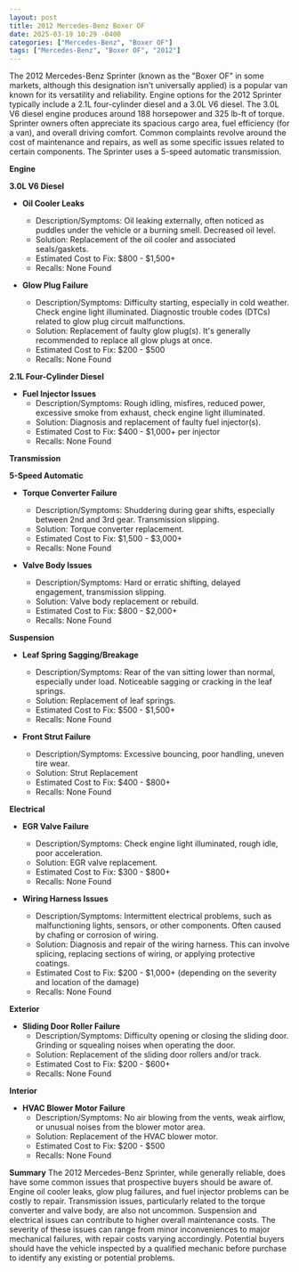 ```yaml
---
layout: post
title: 2012 Mercedes-Benz Boxer OF
date: 2025-03-19 10:29 -0400
categories: ["Mercedes-Benz", "Boxer OF"]
tags: ["Mercedes-Benz", "Boxer OF", "2012"]
---
```

The 2012 Mercedes-Benz Sprinter (known as the "Boxer OF" in some markets, although this designation isn't universally applied) is a popular van known for its versatility and reliability. Engine options for the 2012 Sprinter typically include a 2.1L four-cylinder diesel and a 3.0L V6 diesel. The 3.0L V6 diesel engine produces around 188 horsepower and 325 lb-ft of torque. Sprinter owners often appreciate its spacious cargo area, fuel efficiency (for a van), and overall driving comfort. Common complaints revolve around the cost of maintenance and repairs, as well as some specific issues related to certain components. The Sprinter uses a 5-speed automatic transmission.

**Engine**

**3.0L V6 Diesel**

*   **Oil Cooler Leaks**
    *   Description/Symptoms: Oil leaking externally, often noticed as puddles under the vehicle or a burning smell. Decreased oil level.
    *   Solution: Replacement of the oil cooler and associated seals/gaskets.
    *   Estimated Cost to Fix: $800 - $1,500+
    *   Recalls: None Found

*   **Glow Plug Failure**
    *   Description/Symptoms: Difficulty starting, especially in cold weather. Check engine light illuminated. Diagnostic trouble codes (DTCs) related to glow plug circuit malfunctions.
    *   Solution: Replacement of faulty glow plug(s). It's generally recommended to replace all glow plugs at once.
    *   Estimated Cost to Fix: $200 - $500
    *   Recalls: None Found

**2.1L Four-Cylinder Diesel**

*   **Fuel Injector Issues**
    *   Description/Symptoms: Rough idling, misfires, reduced power, excessive smoke from exhaust, check engine light illuminated.
    *   Solution: Diagnosis and replacement of faulty fuel injector(s).
    *   Estimated Cost to Fix: $400 - $1,000+ per injector
    *   Recalls: None Found

**Transmission**

**5-Speed Automatic**

*   **Torque Converter Failure**
    * Description/Symptoms: Shuddering during gear shifts, especially between 2nd and 3rd gear. Transmission slipping.
    * Solution: Torque converter replacement.
    * Estimated Cost to Fix: $1,500 - $3,000+
    * Recalls: None Found

*   **Valve Body Issues**
    * Description/Symptoms: Hard or erratic shifting, delayed engagement, transmission slipping.
    * Solution: Valve body replacement or rebuild.
    * Estimated Cost to Fix: $800 - $2,000+
    * Recalls: None Found

**Suspension**

*   **Leaf Spring Sagging/Breakage**
    *   Description/Symptoms: Rear of the van sitting lower than normal, especially under load. Noticeable sagging or cracking in the leaf springs.
    *   Solution: Replacement of leaf springs.
    *   Estimated Cost to Fix: $500 - $1,500+
    *   Recalls: None Found

*   **Front Strut Failure**
    * Description/Symptoms: Excessive bouncing, poor handling, uneven tire wear.
    * Solution: Strut Replacement
    * Estimated Cost to Fix: $400 - $800+
    * Recalls: None Found

**Electrical**

*   **EGR Valve Failure**
    * Description/Symptoms: Check engine light illuminated, rough idle, poor acceleration.
    * Solution: EGR valve replacement.
    * Estimated Cost to Fix: $300 - $800+
    * Recalls: None Found

*   **Wiring Harness Issues**
    *   Description/Symptoms: Intermittent electrical problems, such as malfunctioning lights, sensors, or other components. Often caused by chafing or corrosion of wiring.
    *   Solution: Diagnosis and repair of the wiring harness. This can involve splicing, replacing sections of wiring, or applying protective coatings.
    *   Estimated Cost to Fix: $200 - $1,000+ (depending on the severity and location of the damage)
    *   Recalls: None Found

**Exterior**

*   **Sliding Door Roller Failure**
    *   Description/Symptoms: Difficulty opening or closing the sliding door. Grinding or squealing noises when operating the door.
    *   Solution: Replacement of the sliding door rollers and/or track.
    *   Estimated Cost to Fix: $200 - $600+
    *   Recalls: None Found

**Interior**

*   **HVAC Blower Motor Failure**
    *   Description/Symptoms: No air blowing from the vents, weak airflow, or unusual noises from the blower motor area.
    *   Solution: Replacement of the HVAC blower motor.
    *   Estimated Cost to Fix: $200 - $500
    *   Recalls: None Found

**Summary**
The 2012 Mercedes-Benz Sprinter, while generally reliable, does have some common issues that prospective buyers should be aware of. Engine oil cooler leaks, glow plug failures, and fuel injector problems can be costly to repair. Transmission issues, particularly related to the torque converter and valve body, are also not uncommon. Suspension and electrical issues can contribute to higher overall maintenance costs. The severity of these issues can range from minor inconveniences to major mechanical failures, with repair costs varying accordingly. Potential buyers should have the vehicle inspected by a qualified mechanic before purchase to identify any existing or potential problems.

